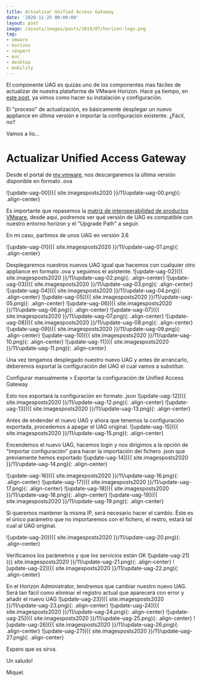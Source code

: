 ```yaml
---
title: Actualizar Unified Access Gateway
date: '2020-11-25 00:00:00'
layout: post
image: /assets/images/posts/2019/07/horizon-logo.png
tag:
- vmware
- horizon
- vexpert
- euc
- desktop
- mobility
---
```


El componente UAG es quizás uno de los componentes mas fáciles de actualizar de nuestra plataforma de VMware Horizon. Hace ya tiempo, en [este post](https://miquelmariano.github.io/jmp-part6/), ya vimos como hacer su instalación y configuración.

El "proceso" de actualización, es básicamente desplegar un nuevo appliance en última versión e importar la configuración existente. ¿Fácil, no?

Vamos a lio...

# Actualizar Unified Access Gateway

Desde el portal de [my.vmware](my.vmware.com), nos descargaremos la última versión disponible en formato .ova

![update-uag-00]({{ site.imagesposts2020 }}/11/update-uag-00.png){: .align-center}

Es importante que repasemos la [matriz de interoperabilidad de productos VMware](https://www.vmware.com/resources/compatibility/sim/interop_matrix.php), desde aquí, podremos ver qué versión de UAG es compatible con nuestro entorno horizon y el "Upgrade Path" a seguir.

En mi caso, partimos de unos UAG en versión 3.6

![update-uag-01]({{ site.imagesposts2020 }}/11/update-uag-01.png){: .align-center}

Desplegaremos nuestros nuevos UAG igual que hacemos con cualquier otro appliance en formato .ova y seguimos el asistente.
![update-uag-02]({{ site.imagesposts2020 }}/11/update-uag-02.png){: .align-center}
![update-uag-03]({{ site.imagesposts2020 }}/11/update-uag-03.png){: .align-center}
![update-uag-04]({{ site.imagesposts2020 }}/11/update-uag-04.png){: .align-center}
![update-uag-05]({{ site.imagesposts2020 }}/11/update-uag-05.png){: .align-center}
![update-uag-06]({{ site.imagesposts2020 }}/11/update-uag-06.png){: .align-center}
![update-uag-07]({{ site.imagesposts2020 }}/11/update-uag-07.png){: .align-center}
![update-uag-08]({{ site.imagesposts2020 }}/11/update-uag-08.png){: .align-center}
![update-uag-09]({{ site.imagesposts2020 }}/11/update-uag-09.png){: .align-center}
![update-uag-10]({{ site.imagesposts2020 }}/11/update-uag-10.png){: .align-center}
![update-uag-11]({{ site.imagesposts2020 }}/11/update-uag-11.png){: .align-center}

Una vez tengamos desplegado nuestro nuevo UAG y antes de arrancarlo, deberemos exportal la configuración del UAG el cual vamos a substituir.

Configurar manualmente > Exportar la configuración de Unified Access Gateway

Esto nos exportará la configuración en formato .json
![update-uag-12]({{ site.imagesposts2020 }}/11/update-uag-12.png){: .align-center}
![update-uag-13]({{ site.imagesposts2020 }}/11/update-uag-13.png){: .align-center}

Antes de endender el nuevo UAG y ahora que tenemos la configuración exportada, procedemos a apagar el UAG original.
![update-uag-15]({{ site.imagesposts2020 }}/11/update-uag-15.png){: .align-center}

Encendemos el nuevo UAG, hacemos login y nos dirigimos a la opción de "Importar configuración" para hacer la importación del fichero .json que previamente hemos exportado
![update-uag-14]({{ site.imagesposts2020 }}/11/update-uag-14.png){: .align-center}

![update-uag-16]({{ site.imagesposts2020 }}/11/update-uag-16.png){: .align-center}
![update-uag-17]({{ site.imagesposts2020 }}/11/update-uag-17.png){: .align-center}
![update-uag-18]({{ site.imagesposts2020 }}/11/update-uag-18.png){: .align-center}
![update-uag-19]({{ site.imagesposts2020 }}/11/update-uag-19.png){: .align-center}

Si queremos mantener la misma IP, será necesario hacer el cambio. Éste es el único parámetro que no importaremos con el fichero, el restro, estará tal cual al UAG original.

![update-uag-20]({{ site.imagesposts2020 }}/11/update-uag-20.png){: .align-center}

Verificamos los parámetros y que los servicios están OK
![update-uag-21]({{ site.imagesposts2020 }}/11/update-uag-21.png){: .align-center}
![update-uag-22]({{ site.imagesposts2020 }}/11/update-uag-22.png){: .align-center}

En el Horizon Administrator, tendremos que cambiar nuestro nuevo UAG. Será tan fácil como eliminar el registro actual que aparecerá con error y añadir el nuevo UAG
![update-uag-23]({{ site.imagesposts2020 }}/11/update-uag-23.png){: .align-center}
![update-uag-24]({{ site.imagesposts2020 }}/11/update-uag-24.png){: .align-center}
![update-uag-25]({{ site.imagesposts2020 }}/11/update-uag-25.png){: .align-center}
![update-uag-26]({{ site.imagesposts2020 }}/11/update-uag-26.png){: .align-center}
![update-uag-27]({{ site.imagesposts2020 }}/11/update-uag-27.png){: .align-center}


Espero que os sirva.

Un saludo!

Miquel.


